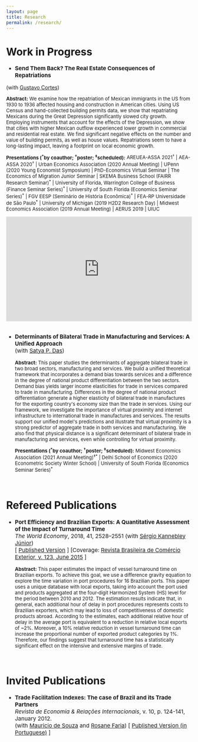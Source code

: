 ```yaml
---
layout: page
title: Research
permalink: /research/
---
```


<style>
   .iframe-container {
  padding-top: 56.25%;
  position: relative;
   }
 
.iframe-container iframe {
   border: 0;
   height: 100%;
   width: 100%;
   position: absolute;
   top: 0;
   left: 0;
 }
 </style>

# Work in Progress

- <p style="font-size:15px"><b>Send Them Back? The Real Estate Consequences of Repatriations</b><br>
(with <a href="https://sites.google.com/site/cortesgustavos" target="_blank"> Gustavo Cortes</a>) </p>

   <p style="font-size:13px"><b>Abstract:</b> We examine how the repatriation of Mexican immigrants in the US from 1930 to 1936 affected housing and construction in American cities. Using US Census and hand-collected building permits data, we show that repatriating Mexicans during the Great Depression significantly slowed city growth. Employing instruments that account for the effects of the Depression, we show that cities with higher Mexican outflow experienced lower growth in commercial and residential real estate. We find significant negative effects on the number and value of building permits, as well as house values. Repatriations seem to have a long-lasting impact, leaving a footprint on local economic growth. </p>
   
   <p style="font-size:13px"><strong>Presentations (<sup>*</sup>by coauthor; <sup>&#8224;</sup>poster; <sup>&#8225;</sup>scheduled):</strong> AREUEA-ASSA 2021<sup>&#8224;</sup> | AEA-ASSA 2020<sup>&#8224;</sup> | Urban Economics Association (2020 Annual Meeting) | UPenn (2020 Young Economist Symposium) | PhD-Economics Virtual Seminar | The Economics of Migration Junior Seminar | SKEMA Business School (FAIRR Research Seminar)<sup>*</sup> | University of Florida, Warrington College of Business (Finance Seminar Series)<sup>*</sup> | University of South Florida (Economics Seminar Series)<sup>*</sup> | FGV EESP (Seminário de História Econômica)<sup>*</sup> | FEA-RP Universidade de São Paulo<sup>*</sup> | University of Michigan (2019 H2D2 Research Day) | Midwest Economics Association (2019 Annual Meeting) | AERUS 2019 | UIUC </p>
      
   <div class="iframe-container"><iframe src="https://player.vimeo.com/video/384544947" frameborder="0" webkitallowfullscreen mozallowfullscreen allowfullscreen></iframe></div>
   
<br>

- <p style="font-size:15px"><b>Determinants of Bilateral Trade in Manufacturing and Services: A Unified Approach</b><br> (with <a href="https://www.satyapdas.com" target="_blank">Satya P. Das</a>)</p>

   <p style="font-size:13px"><b>Abstract:</b> This paper studies the determinants of aggregate bilateral trade in two broad sectors, manufacturing and services. We build a unified theoretical framework that incorporates a demand bias towards services and a difference in the degree of national product differentiation between the two sectors. Demand bias yields larger income elasticities for trade in services compared to trade in manufacturing.  Differences in the degree of national product differentiation generate a higher elasticity of bilateral trade in manufactures for the exporting country's economy size than the trade in services. Using our framework, we investigate the importance of virtual proximity and internet infrastructure to international trade in manufactures and services. The results support our unified model's predictions and illustrate that virtual proximity is a strong predictor of aggregate trade in both services and manufacturing. We also find that physical distance is a significant determinant of bilateral trade in manufacturing and services, even while controlling for virtual proximity.</p>
   
   <p style="font-size:13px"><strong>Presentations (<sup>*</sup>by coauthor; <sup>&#8224;</sup>poster; <sup>&#8225;</sup>scheduled):</strong> Midwest Economics Association (2021 Annual Meeting)<sup>&#8225;*</sup> | Delhi School of Economics (2020 Econometric Society Winter School) | University of South Florida (Economics Seminar Series)<sup>*</sup> </p>

<br>

# Refereed Publications

- <p style="font-size:15px"><b>Port Efficiency and Brazilian Exports: A Quantitative Assessment of the Impact of Turnaround Time</b> <br> <em> The World Economy</em>, 2018, 41, 2528–2551 (with <a href="https://scholar.google.com.br/citations?user=dqFJND9idb0C&hl=en" target="_blank"> Sérgio Kannebley Júnior</a>) <br>
   [ <a href="https://doi.org/10.1111/twec.12654" target="_blank">Published Version</a> ] [Coverage: <a href="/files/research/123_VSSKJ.pdf" target="_blank"> Revista Brasileira de Comércio Exterior, v. 123, June 2015</a> ] </p>

   <p style="font-size:13px"><b>Abstract:</b> This paper estimates the impact of vessel turnaround time on Brazilian exports. To achieve this goal, we use a difference gravity equation to explore the time variation in port procedures for 16 Brazilian ports. This paper uses a unique database with local exports, taking into account the port used and products aggregated at the four‐digit Harmonized System (HS) level for the period between 2010 and 2012. The estimation results indicate that, in general, each additional hour of delay in port procedures represents costs to Brazilian exporters, which may lead to loss of competitiveness of domestic products abroad. According to the estimates, each additional relative hour of delay in the average port is equivalent to a reduction in relative local exports of ~2%. Moreover, a 10% relative reduction in vessel turnaround time can increase the proportional number of exported product categories by 1%. Therefore, our findings suggest that turnaround time has a statistically significant effect on the intensive and extensive margins of trade.</p>

<br>

# Invited Publications

- <p style="font-size:15px"><b>Trade Facilitation Indexes: The case of Brazil and its Trade Partners</b> <br>
   <em>Revista de Economia & Relações Internacionais</em>, v. 10, p. 124-141, January 2012. <br> 
   (with <a href="https://scholar.google.com.br/citations?user=ceqK-1QAAAAJ&hl=en" target="_blank">Mauricio de Souza</a> and <a href="https://scholar.google.com.br/citations?user=bnfF3IEAAAAJ&hl=en" target="_blank">Rosane Faria</a>) [ <a href="/files/research/indicadores_facilitacao.pdf" target="_blank">Published Version (in Portuguese)</a> ]</p>

